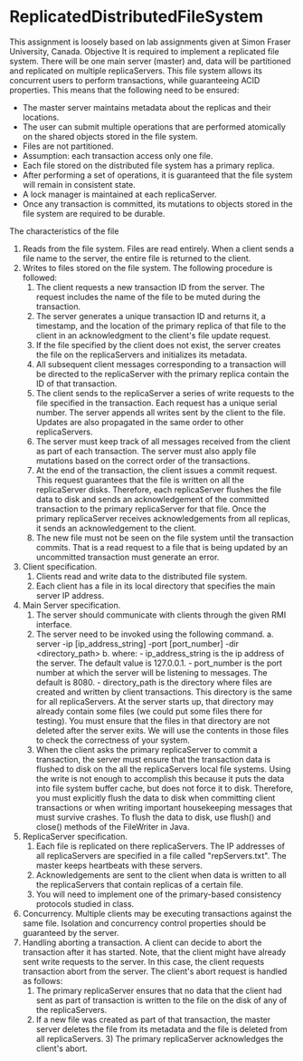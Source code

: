 ReplicatedDistributedFileSystem
===============================
This assignment is loosely based on lab assignments given at Simon Fraser University, Canada.
Objective
It is required to implement a replicated file system. There will be one main server (master) and, data will be partitioned and replicated on multiple replicaServers. This file system allows its concurrent users to perform transactions, while guaranteeing ACID properties. This means that the following need to be ensured:
  - The master server maintains metadata about the replicas and their locations.
  - The user can submit multiple operations that are performed atomically on the shared objects stored in the file system.
  - Files are not partitioned.
  - Assumption: each transaction access only one file.
  - Each file stored on the distributed file system has a primary replica.
  - After performing a set of operations, it is guaranteed that the file system will remain in consistent state.
  - A lock manager is maintained at each replicaServer.
  - Once any transaction is committed, its mutations to objects stored in the file system are required to be durable.

The characteristics of the file

  1. Reads from the file system.
      Files are read entirely. When a client sends a file name to the server, the entire file is returned to the client.
  2. Writes to files stored on the file system.
     The following procedure is followed: 
        1) The client requests a new transaction ID from the server. The request includes the name of the file to be muted          during the transaction. 
        2) The server generates a unique transaction ID and returns it, a timestamp, and the location of the primary              replica of that file to the client in an acknowledgment to the client's file update request. 
        3) If the file specified by the client does not exist, the server creates the file on the replicaServers and                initializes its metadata. 
        4) All subsequent client messages corresponding to a transaction will be directed to the replicaServer with the             primary replica contain the ID of that transaction. 
        5) The client sends to the replicaServer a series of write requests to the file specified in the transaction. Each           request has a unique serial number. The server appends all writes sent by the client to the file. Updates are             also propagated in the same order to other replicaServers.
        6) The server must keep track of all messages received from the client as part of each transaction. The server              must also apply file mutations based on the correct order of the transactions. 
        7) At the end of the transaction, the client issues a commit request. This request guarantees that the file is              written on all the replicaServer disks. Therefore, each replicaServer flushes the file data to disk and sends an           acknowledgement of the committed transaction to the primary replicaServer for that file. Once the primary                 replicaServer receives acknowledgements from all replicas, it sends an acknowledgement to the client. 
        8) The new file must not be seen on the file system until the transaction commits. That is a read request to a                file that is being updated by an uncommitted transaction must generate an error.
  3. Client specification.
        1) Clients read and write data to the distributed file system.
        2) Each client has a file in its local directory that specifies the main server IP address.
  4. Main Server specification.
      1) The server should communicate with clients through the given RMI interface.
      2) The server need to be invoked using the following command. 
          a. server -ip [ip_address_string] -port [port_number] -dir <directory_path> 
          b. where: 
                  - ip_address_string is the ip address of the server. The default value is 127.0.0.1.
                  - port_number is the port number at which the server will be listening to messages. The default is 8080.                   - directory_path is the directory where files are created and written by client transactions. This                          directory is the same for all replicaServers. At the server starts up, that directory may already                         contain some files (we could put some files there for testing). You must ensure that the files in that                     directory are not deleted after the server exits. We will use the contents in those files to check the                     correctness of your system. 
      3) When the client asks the primary replicaServer to commit a transaction, the server must ensure that the                  transaction data is flushed to disk on the all the replicaServers local file systems. Using the write is not              enough to accomplish this because it puts the data into file system buffer cache, but does not force it to disk.          Therefore, you must explicitly flush the data to disk when committing client transactions or when writing                 important housekeeping messages that must survive crashes. To flush the data to disk, use flush() and close()             methods of the FileWriter in Java.
  5. ReplicaServer specification. 
        1) Each file is replicated on there replicaServers. The IP addresses of all replicaServers are specified in a file            called "repServers.txt". The master keeps heartbeats with these servers. 
        2) Acknowledgements are sent to the client when data is written to all the replicaServers that contain replicas of            a certain file. 
        3) You will need to implement one of the primary-based consistency protocols studied in class.
  6. Concurrency. Multiple clients may be executing transactions against the same file. Isolation and concurrency control     properties should be guaranteed by the server.
  7. Handling aborting a transaction.
    A client can decide to abort the transaction after it has started. Note, that the client might have already sent write     requests to the server. In this case, the client requests transaction abort from the server. The client's abort           request is handled as follows: 
        1) The primary replicaServer ensures that no data that the client had sent as part of transaction is written to             the file on the disk of any of the replicaServers. 
        2) If a new file was created as part of that transaction, the master server deletes the file from its metadata and             the file is deleted from all replicaServers. 3) The primary replicaServer acknowledges the client's abort.
